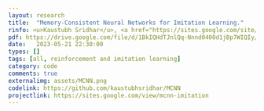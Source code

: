 ```yaml
---
layout: research
title:  "Memory-Consistent Neural Networks for Imitation Learning."
rinfo: <u>Kaustubh Sridhar</u>, <a href="https://sites.google.com/site/duttasouradeep39/">Souradeep Dutta</a>, <a href="https://www.seas.upenn.edu/~dineshj/">Dinesh Jayaraman</a>, <a href="https://www.seas.upenn.edu/~weimerj/research.html">James Weimer</a>, <a href="https://www.cis.upenn.edu/~lee/home/index.shtml">Insup Lee</a>. <ul>➥ Under review at Neural Information Processing Systems (NeurIPS) 2023.</ul> 
pdf: https://drive.google.com/file/d/1BkIQHdTJnlQq-Nnnd0400d1jBp7WIQIy/view
date:   2023-05-21 22:30:00
types: []
tags: [all, reinforcement and imitation learning]
category: code
comments: true
externalimg: assets/MCNN.png
codelink: https://github.com/kaustubhsridhar/MCNN
projectlink: https://sites.google.com/view/mcnn-imitation
---
```

